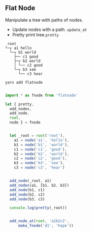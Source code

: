 ## Flat Node

Manipulate a tree with paths of nodes.

- Update nodes with a path. `update_at`
- Pretty print tree.`pretty`

```
 root
└─┬ a1 hello
  └─┬ b1 world
    ├── c1 good
    ├─┬ b2 world
    │ └── c2 good
    └─┬ b3 see
      └── c3 hear
```


`yarn add flatnode`

```js

import * as fnode from 'flatnode'

let { pretty,
  add_nodes,
  add_node,
  root,
  node } = fnode


  let _root = root('root'),
    a1 = node('a1', 'hello'),
    b1 = node('b1', 'world'),
    c1 = node('c1', 'good'),
    b2 = node('b2', 'world'),
    c2 = node('c2', 'good'),
    b3 = node('b3', 'see'),
    c3 = node('c3', 'hear')


  add_node(_root, a1)
  add_nodes(a1, [b1, b2, b3])
  add_node(b1, c1)
  add_node(b2, c2)
  add_node(b3, c3)

  console.log(pretty(_root))


  add_node_at(root, 'a1b2c2',
      make_fnode('d1', 'hope'))

```

